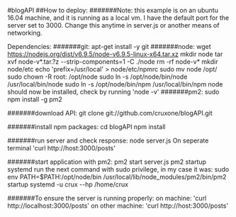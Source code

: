 #blogAPI
##How to deploy:
#######Note: this example is on an ubuntu 16.04 machine, and it is running as a local vm.
I have the default port for the server set to 3000. Change this anytime in server.js or another means of networking.

Dependencies:
#######git: 
    apt-get install -y git
#######node: 
    wget https://nodejs.org/dist/v6.9.5/node-v6.9.5-linux-x64.tar.xz
    mkdir node
    tar xvf node-v*.tar.?z --strip-components=1 -C ./node
    rm -rf node-v*
    mkdir node/etc
    echo 'prefix=/usr/local' > node/etc/npmrc
    sudo mv node /opt/
    sudo chown -R root: /opt/node
    sudo ln -s /opt/node/bin/node /usr/local/bin/node
    sudo ln -s /opt/node/bin/npm /usr/local/bin/npm
    node should now be installed, check by running 'node -v'
#######pm2: 
    sudo npm install -g pm2

#######download API:
    git clone git://github.com/cruxone/blogAPI.git

#######install npm packages:
    cd blogAPI
    npm install

#######run server and check response:
    node server.js
    On seperate terminal 'curl http://host:3000/posts'

#######start application with pm2:
    pm2 start server.js
    pm2 startup systemd
    run the next command with sudo privilege, in my case it was: 
        sudo env PATH=$PATH:/opt/node/bin /usr/local/lib/node_modules/pm2/bin/pm2 startup systemd -u crux --hp /home/crux

#######To ensure the server is running properly:
    on machine: 'curl http://localhost:3000/posts'
    on other machine: 'curl http://host:3000/posts'
